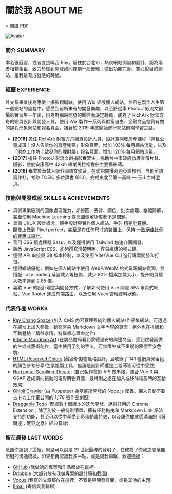 # 關於我 ABOUT ME

[> 閱讀 PDF](https://rayc.dev/about/rayc_resume.pdf#toolbar=0&navpanes=0&scrollbar=0&zoom=125)

![Avatar](https://avatars.githubusercontent.com/u/39514595?s=400&c=avatar)

### 簡介 SUMMARY
本名張庭睿，或者直接叫我 Ray。居住於台北市，熱衷網站開發和設計，認為兩者相輔相臣，致力於做到開發如同揮劍一般優雅；做出功能完善、賞心悅目的網站，是我最有成就感的時候。

### 經歷 EXPERIENCE
外文系畢業後為應徵上攝影類職缺，使用 Wix 架設個人網站，並且在製作人生第一個網站的過程中，感受到前所未有的開發樂趣，以至於從事 PhotoU 影流文創攝影實習生一年後，因為對網站開發的嚮往而決定轉職，成為了 RichArk 財富方舟的網頁設計兼開發人員，使用 Wix 製作一系列與財富自由、金融商品投資有關的課程形象網站和報名頁面，接著於 2019 年底開始進行網站前端學習之路。
- **[2018]** 擔任 RichArk 財富方舟網頁設計人員，設計兼開發房產課程「包租公養成班｜沒人告訴你的房產秘密」形象頁面，增加 103% 每月網站流量，以及「財商工作坊｜啟發你的理財腦」報名頁面，增加 120% 每月網站流量。
- **[2017]** 擔任 PhotoU 影流文創攝影實習生，協助台中市政府救護宣傳片錄、攝影，並於安康高中 42km 畢業馬拉松擔任主要攝影師。
- **[2016]** 畢業於華梵大學外國語文學系，在學期間撰寫過英語校刊，自創英語寫作社，考取 TOEIC 多益證書 (810)，完成東北亞第一高峰 — 玉山主峰登頂。

### 技能與開發成就 SKILLS & ACHIEVEMENTS
- 具備專業級別的圖像處理能力，如修圖、去背、調色、批次處理、壓縮降解，甚至使用 Machine Learning 提高圖像解析度都不是問題。
- 具備 UI/UX 設計概念，親手設計與實作個人網站、手刻 [精美計算機](https://rayc2045.github.io/vanilla-calculator/)。
- 開發上做到 Pixel perfect，甚至是在任何尺寸的裝置上，保持 [一致絕佳比例的響應式設計](https://color-names.netlify.app/)。
- 善用 CSS 預處理器 Sass，以及懂得使用 Tailwind 加速介面開發。
- 熟悉 JavaScript ES6，能夠撰寫清楚明瞭、容易維護的程式碼。
- 懂得 API 串接與 Git 版本控制，以及使用 Vite/Vue CLI 進行專案開發和打包。
- 懂得網站優化，例如在個人網站中使用 WebP/WebM 格式呈現網站資源，並搭配 Lazy loading 延遲載入等技術，減少 82% 檔案加載大小，提升網頁載入效率達到 2.85 倍。
- 喜歡 Vue 的設計理念與開發方式，了解如何使用 Vue 開發 SPA 單頁式網站、Vue Router 達成前端路由，以及使用 Vuex 管理資料狀態。

<!-- ![Top Langs](https://github-readme-stats.vercel.app/api/top-langs/?username=rayc2045&hide=html&width=370) -->

### 代表作品 WORKS
- [Ray Chang Space](https://rayc.dev/projects/?repo=raychang-space) (加入 CMS 內容管理系統的個人網站/作品集網站，可透過在網址上加入參數，動態渲染 Markdown 文字內容的頁面；另外也在排版和互動體驗上精益求精，特屬嘔心瀝血之作)
- [Infinite Mondrian Art](https://rayc.dev/projects/?repo=infinite-mondrian-art) (在誠品書局看到蒙德里安的周邊商品，受到啟發而做的生成式藝術創作，當中使用了別的手法，可無限生成不重複的蒙德里安色塊)
- [HTML Reserved Colors](https://rayc.dev/projects/?repo=html-reserved-colors) (融合新擬物風格設計，且收錄了 141 種網頁保留色的顏色參考分享/色票複製工具，無論是設計師還是工程師皆可從中受益)
- [Horizontal Scrolling Theater](https://rayc.dev/projects/?repo=horizontal-scrolling-theater) (自己製作電影 API 做串接，結合 Vue 3 與 GSAP 達成橫向捲動的電影購物頁面，最特別之處在加入或移除電影時的互動效果)
- [Ghibli Crawler](https://rayc.dev/projects/?repo=ghibli-crawler&align=left) (由 Puppeteer 為基底所開發的 Node.js 爬蟲，懶人自動下載吉卜力工作室公開的 1,178 張作品劇照)
- [Draggable Todo](https://rayc.dev/projects/?repo=draggable-todoList) (歷經數十個版本的迭代開發、絕對好用的 Chrome Extension；除了別於一般待辦清單，擁有任務拖曳和 Markdown Link 語法支持的功能，甚至可以從中享受到彩蛋動畫特效，以及讓你成就感滿滿的《薩爾達：荒野之息》經典音效)

### 留在最後 LAST WORDS
感謝你讀到了這裡，網路可以說是 21 世紀最棒的發明了，它成為了你我之間毫無阻礙的溝通橋樑，如果想再認識我多一點，或是與我聯繫，歡迎透過：
- [GitHub](https://github.com/rayc2045) (我做過的專案和作品都放在這裡)
- [Dribbble](https://dribbble.com/raychangdesign) (大部分放有我做專案的設計稿和截圖)
- [Vocus](https://vocus.cc/user/@raychang) (我寫的文章都放在這裡，不管是與開發有關，或是其他的主題)
- [Email](mailto:rayc2045@gmail.com) (寄信與我聊聊)